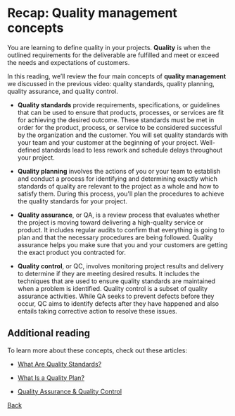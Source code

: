 # Recap: Quality management concepts
You are learning to define quality in your projects. __Quality__ is when the outlined requirements for the deliverable are fulfilled and meet or exceed the needs and expectations of customers.

In this reading, we’ll review the four main concepts of __quality management__ we discussed in the previous video: quality standards, quality planning, quality assurance, and quality control.

* __Quality standards__ provide requirements, specifications, or guidelines that can be used to ensure that products, processes, or services are fit for achieving the desired outcome. These standards must be met in order for the product, process, or service to be considered successful by the organization and the customer. You will set quality standards with your team and your customer at the beginning of your project. Well-defined standards lead to less rework and schedule delays throughout your project.

* __Quality planning__ involves the actions of you or your team to establish and conduct a process for identifying and determining exactly which standards of quality are relevant to the project as a whole and how to satisfy them. During this process, you'll plan the procedures to achieve the quality standards for your project.

* __Quality assurance__, or QA, is a review process that evaluates whether the project is moving toward delivering a high-quality service or product. It includes regular audits to confirm that everything is going to plan and that the necessary procedures are being followed. Quality assurance helps you make sure that you and your customers are getting the exact product you contracted for.											

* __Quality control__, or QC, involves monitoring project results and delivery to determine if they are meeting desired results. It includes the techniques that are used to ensure quality standards are maintained when a problem is identified. Quality control is a subset of quality assurance activities. While QA seeks to prevent defects before they occur, QC aims to identify defects after they have happened and also entails taking corrective action to resolve these issues.

## Additional reading
To learn more about these concepts, check out these articles: 

* [What Are Quality Standards?](https://asq.org/quality-resources/learn-about-standards)

* [What Is a Quality Plan?](https://asq.org/quality-resources/quality-plans)

* [Quality Assurance & Quality Control](https://asq.org/quality-resources/quality-assurance-vs-control)

[Back](./c4-Project-Execution.md)
